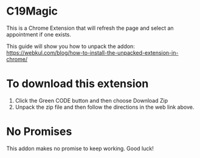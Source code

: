 # C19Magic

This is a Chrome Extension that will refresh the page and select an appointment if one exists.

This guide will show you how to unpack the addon: https://webkul.com/blog/how-to-install-the-unpacked-extension-in-chrome/

# To download this extension

1. Click the Green CODE button and then choose Download Zip
2. Unpack the zip file and then follow the directions in the web link above.

# No Promises
This addon makes no promise to keep working. Good luck!
